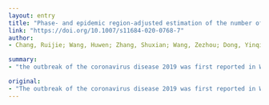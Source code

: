 ```yaml
---
layout: entry
title: "Phase- and epidemic region-adjusted estimation of the number of coronavirus disease 2019 cases in China"
link: "https://doi.org/10.1007/s11684-020-0768-7"
author:
- Chang, Ruijie; Wang, Huwen; Zhang, Shuxian; Wang, Zezhou; Dong, Yinqiao; Tsamlag, Lhakpa; Yu, Xiaoyue; Xu, Chen; Yu, Yuelin; Long, Rusi; Liu, Ning-Ning; Chu, Qiao; Wang, Ying; Xu, Gang; Shen, Tian; Wang, Suping; Deng, Xiaobei; Huang, Jinyan; Zhang, Xinxin; Wang, Hui; Cai, Yong

summary:
- "the outbreak of the coronavirus disease 2019 was first reported in Wuhan in December 2019. The outbreak gradually spread to other areas in China. A phase- and region-adjusted SEIR model was applied for modeling and predicting the number of cases. Estimated number of infections could reach its peak in late February 2020. There is still possibility of the second outbreak brought by the work resumption and population migration."

original:
- "The outbreak of the coronavirus disease 2019 was first reported in Wuhan in December 2019 and gradually spread to other areas in China. After implementation of prevention and control measures, the estimation of the epidemic trend is needed. A phase- and region-adjusted SEIR model was applied for modeling and predicting the number of cases in Wuhan, Hubei Province and regions outside Hubei Province in China. The estimated number of infections could reach its peak in late February 2020 in Wuhan and Hubei Province, which is 55 303-84 520 and 83 944-129 312, respectively, while the epidemic peaks in regions outside Hubei Province in China could appear on February 13, 2020 with the estimated 13 035-19 108 cases. According to the estimation, the outbreak would abate in March and April all over China. Current estimation provided evidence for planned work resumption under stringent prevention and control in China to further support the fight against the epidemic. Nevertheless, there is still possibility of the second outbreak brought by the work resumption and population migration, especially from Hubei Province and high intensity cities outside Hubei Province. Strict prevention and control measures still need to be considered in the regions with high intensity of epidemic and densely-populated cities."
---
```


